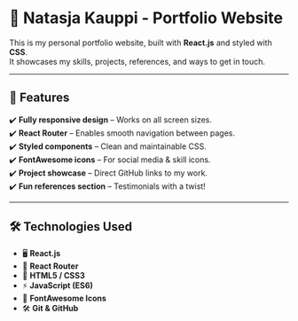 # 🚀 Natasja Kauppi - Portfolio Website

This is my personal portfolio website, built with **React.js** and styled with **CSS**.  
It showcases my skills, projects, references, and ways to get in touch.

---

## 🌟 Features

✔️ **Fully responsive design** – Works on all screen sizes.  
✔️ **React Router** – Enables smooth navigation between pages.  
✔️ **Styled components** – Clean and maintainable CSS.  
✔️ **FontAwesome icons** – For social media & skill icons.  
✔️ **Project showcase** – Direct GitHub links to my work.  
✔️ **Fun references section** – Testimonials with a twist!  

---

## 🛠 Technologies Used

- 🖥️ **React.js**
- 🔄 **React Router**
- 🎨 **HTML5 / CSS3**
- ⚡ **JavaScript (ES6)**
- 🔗 **FontAwesome Icons**
- 🛠️ **Git & GitHub**


